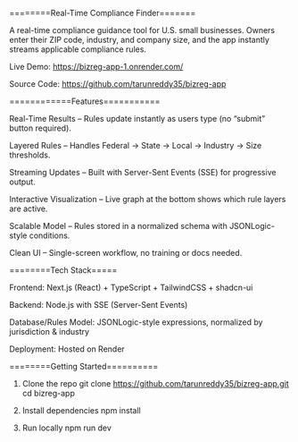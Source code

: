========Real-Time Compliance Finder=======

A real-time compliance guidance tool for U.S. small businesses. Owners enter their ZIP code, industry, and company size, and the app instantly streams applicable compliance rules.

Live Demo: https://bizreg-app-1.onrender.com/

Source Code: https://github.com/tarunreddy35/bizreg-app

============Features===========

Real-Time Results – Rules update instantly as users type (no “submit” button required).

Layered Rules – Handles Federal → State → Local → Industry → Size thresholds.

Streaming Updates – Built with Server-Sent Events (SSE) for progressive output.

Interactive Visualization – Live graph at the bottom shows which rule layers are active.

Scalable Model – Rules stored in a normalized schema with JSONLogic-style conditions.

Clean UI – Single-screen workflow, no training or docs needed.

========Tech Stack=====

Frontend: Next.js (React) + TypeScript + TailwindCSS + shadcn-ui

Backend: Node.js with SSE (Server-Sent Events)

Database/Rules Model: JSONLogic-style expressions, normalized by jurisdiction & industry

Deployment: Hosted on Render

========Getting Started==========

1. Clone the repo
git clone https://github.com/tarunreddy35/bizreg-app.git
cd bizreg-app

2. Install dependencies
npm install

3. Run locally
npm run dev